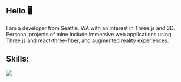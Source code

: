 
## Hello 🖥
I am a developer from Seattle, WA with an interest in Three.js and 3D. Personal projects of mine include immersive web applications using Three.js and react-three-fiber, and augmented reality experiences. 

  ## Skills:


  <a href="https://skillicons.dev">
    <img src="https://skillicons.dev/icons?i=ts,js,react,nextjs,threejs,blender,vercel,webpack,git,html,sass,css"/>
  </a>


